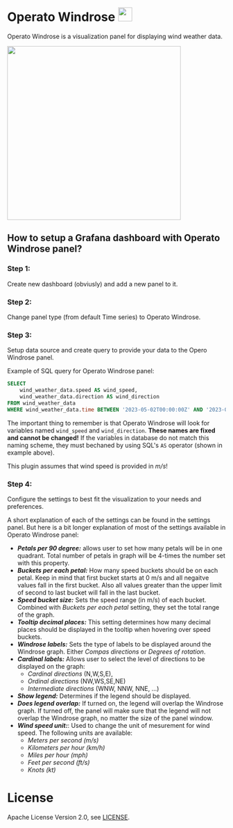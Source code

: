 <!-- This README file is going to be the one displayed on the Grafana.com website for your plugin -->

# Operato Windrose <img src="https://git.operato.eu/open-source/operato-windrose-panel/-/raw/v0.6.8/src/img/operato-windrose-logo.svg" width=32>

Operato Windrose is a visualization panel for displaying wind weather data. 

<img src="https://git.operato.eu/open-source/operato-windrose-panel/-/raw/v0.6.8/src/img/screenshots/screenshow_windrose_default.jpg" height=400>

## How to setup a Grafana dashboard with Operato Windrose panel?

### **Step 1:** 

Create new dashboard (obviusly) and add a new panel to it.

### **Step 2:**

Change panel type (from default Time series) to Operato Windrose.

### **Step 3:**

Setup data source and create query to provide your data to the Opero Windrose panel.

Example of SQL query for Operato Windrose panel:
``` sql
SELECT 
    wind_weather_data.speed AS wind_speed, 
    wind_weather_data.direction AS wind_direction
FROM wind_weather_data
WHERE wind_weather_data.time BETWEEN '2023-05-02T00:00:00Z' AND '2023-05-02T023:59:59Z'
```
The important thing to remember is that Operato Windrose will look for variables named `wind_speed` and `wind_direction`. **These names are fixed and cannot be changed!** If the variables in database do not match this naming scheme, they must bechaned by using SQL's `AS` operator (shown in example above). 

This plugin assumes that wind speed is provided in *m/s*!


### **Step 4:**

Configure the settings to best fit the visualization to your needs and preferences.

A short explanation of each of the settings can be found in the settings panel. But here is a bit longer explanation of most of the settings available in Operato Windrose panel:

- ***Petals per 90 degree:*** allows user to set how many petals will be in one quadrant. Total number of petals in graph will be 4-times the number set with this property.
- ***Buckets per each petal:*** How many speed buckets should be on each petal. Keep in mind that first bucket starts at 0 m/s and all negaitve values fall in the first bucket. Also all values greater than the upper limit of second to last bucket will fall in the last bucket.
- ***Speed bucket size:*** Sets the speed range (in m/s) of each bucket. Combined with *Buckets per each petal* setting, they set the total range of the graph. 
- ***Tooltip decimal places:*** This setting determines how many decimal places should be displayed in the tooltip when hovering over speed buckets.
- ***Windrose labels:*** Sets the type of labels to be displayed around the Windrose graph. Either *Compas directions* or *Degrees of rotation*. 
- ***Cardinal labels:*** Allows user to select the level of directions to be displayed on the graph: 
    - *Cardinal directions* (N,W,S,E), 
    - *Ordinal directions* (NW,WS,SE,NE)
    - *Intermediate directions* (WNW, NNW, NNE, ...)
- ***Show legend:*** Determines if the legend should be displayed.
- ***Does legend overlap:*** If turned on, the legend will overlap the Windrose graph. If turned off, the panel will make sure that the legend will not overlap the Windrose graph, no matter the size of the panel window.
- ***Wind speed unit:***: Used to change the unit of mesurement for wind speed. The following units are available:
    - *Meters per second (m/s)*
    - *Kilometers per hour (km/h)*
    - *Miles per hour (mph)*
    - *Feet per second (ft/s)*
    - *Knots (kt)*

# License
Apache License Version 2.0, see [LICENSE](https://git.operato.eu/open-source/operato-windrose-panel/-/blob/main/LICENSE).